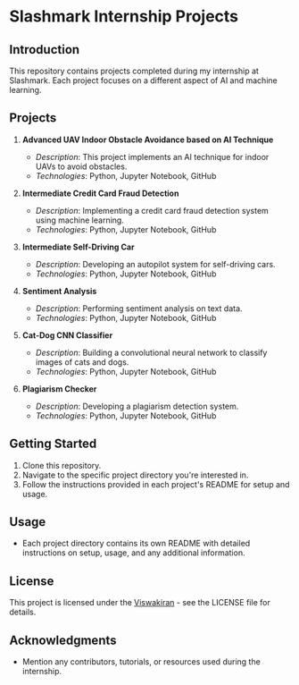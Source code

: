 # Slashmark Internship Projects

## Introduction
This repository contains projects completed during my internship at Slashmark. Each project focuses on a different aspect of AI and machine learning.

## Projects
1. **Advanced UAV Indoor Obstacle Avoidance based on AI Technique**
   - *Description*: This project implements an AI technique for indoor UAVs to avoid obstacles.
   - *Technologies*: Python, Jupyter Notebook, GitHub

2. **Intermediate Credit Card Fraud Detection**
   - *Description*: Implementing a credit card fraud detection system using machine learning.
   - *Technologies*: Python, Jupyter Notebook, GitHub
     
3. **Intermediate Self-Driving Car**
   - *Description*: Developing an autopilot system for self-driving cars.
   - *Technologies*: Python, Jupyter Notebook, GitHub
     
4. **Sentiment Analysis**
   - *Description*: Performing sentiment analysis on text data.
   - *Technologies*: Python, Jupyter Notebook, GitHub

5. **Cat-Dog CNN Classifier**
   - *Description*: Building a convolutional neural network to classify images of cats and dogs.
   - *Technologies*: Python, Jupyter Notebook, GitHub

6. **Plagiarism Checker**
   - *Description*: Developing a plagiarism detection system.
   - *Technologies*: Python, Jupyter Notebook, GitHub

## Getting Started
1. Clone this repository.
2. Navigate to the specific project directory you're interested in.
3. Follow the instructions provided in each project's README for setup and usage.

## Usage
- Each project directory contains its own README with detailed instructions on setup, usage, and any additional information.

## License
This project is licensed under the [Viswakiran](https://github.com/viswakiran16/Slashmark_AI) - see the LICENSE file for details.

## Acknowledgments
- Mention any contributors, tutorials, or resources used during the internship.
